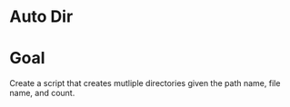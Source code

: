 # Auto Dir
<h1>Goal</h1>
Create a script that creates mutliple directories given the path name, file name, and count.